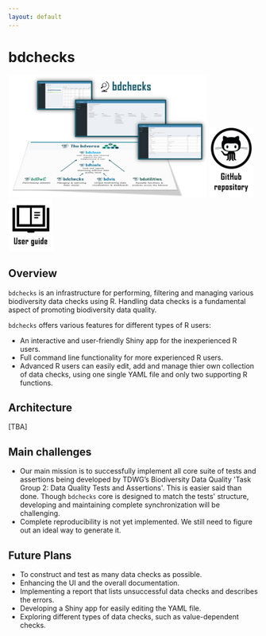 ```yaml
---
layout: default
---
```


# bdchecks

<img src="assets/images/bdchecks_bdverse.png" alt="bdchecks in the bdverse" width="400"/>
<a href="https://github.com/bd-R/bdchecks" target="_blank"><img src="assets/images/github_repo.png" alt="bdchecks GitHub repository" title= "Open bdchecks repository" width="90"/></a>
   <a href="https://bd-r.github.io/bdchecks-guide/" target="_blank"><img src="assets/images/user_guide.png" alt="bdchecks user guide" title= "Open user guide" width="90"/></a>


## Overview

`bdchecks` is an infrastructure for performing, filtering and managing various biodiversity data checks using R. Handling data checks is a fundamental aspect of promoting biodiversity data quality.

`bdchecks` offers various features for different types of R users:
* An interactive and user-friendly Shiny app for the inexperienced R users.
* Full command line functionality for more experienced R users.
* Advanced R users can easily edit, add and manage thier own collection of data checks, using one single YAML file and only two supporting R functions.

## Architecture

[TBA]

## Main challenges

* Our main mission is to successfully implement all core suite of tests and assertions being developed by TDWG’s Biodiversity Data Quality 'Task Group 2: Data Quality Tests and Assertions'. This is easier said than done. Though `bdchecks` core is designed to match the tests' structure, developing and maintaining complete synchronization will be challenging.
* Complete reproducibility is not yet implemented. We still need to figure out an ideal way to generate it. 

## Future Plans

* To construct and test as many data checks as possible.
* Enhancing the UI and the overall documentation.
* Implementing a report that lists unsuccessful data checks and describes the errors. 
* Developing a Shiny app for easily editing the YAML file.
* Exploring different types of data checks, such as value-dependent checks.





